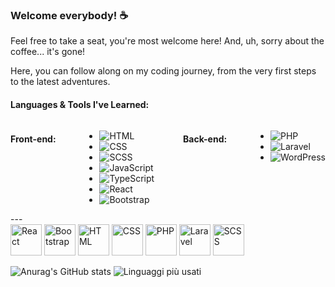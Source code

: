 ### Welcome everybody! ☕️
Feel free to take a seat, you're most welcome here! And, uh, sorry about the coffee... it's gone!

Here, you can follow along on my coding journey, from the very first steps to the latest adventures.

#### Languages & Tools I've Learned:

<div style="display: flex; justify-content: space-between;">

  #### Front-end:
  - <img src="https://img.shields.io/badge/html-239120?style=for-the-badge&amp;logo=html5&amp;logoColor=white" alt="HTML" title="HTML">
  - <img src="https://img.shields.io/badge/css-1572B6?style=for-the-badge&amp;logo=css3&amp;logoColor=white" alt="CSS" title="CSS">
  - <img src="https://img.shields.io/badge/sass-CC6699?style=for-the-badge&amp;logo=sass&amp;logoColor=white" alt="SCSS" title="SCSS">
  - <img src="https://img.shields.io/badge/javascript-F7DF1E?style=for-the-badge&amp;logo=javascript&amp;logoColor=black" alt="JavaScript" title="JavaScript">
  - <img src="https://img.shields.io/badge/typescript-3178C6?style=for-the-badge&amp;logo=typescript&amp;logoColor=white" alt="TypeScript" title="TypeScript">
  - <img src="https://img.shields.io/badge/react-61DAFB?style=for-the-badge&amp;logo=react&amp;logoColor=black" alt="React" title="React">
  - <img src="https://img.shields.io/badge/bootstrap-563D7C?style=for-the-badge&amp;logo=bootstrap&amp;logoColor=white" alt="Bootstrap" title="Bootstrap">

  #### Back-end:
  - <img src="https://img.shields.io/badge/php-777BB4?style=for-the-badge&amp;logo=php&amp;logoColor=white" alt="PHP" title="PHP">
  - <img src="https://img.shields.io/badge/laravel-FF2D20?style=for-the-badge&amp;logo=laravel&amp;logoColor=white" alt="Laravel" title="Laravel">
  - <img src="https://img.shields.io/badge/wordpress-21759B?style=for-the-badge&amp;logo=wordpress&amp;logoColor=white" alt="WordPress" title="WordPress">

</div>
---

<div>
    <img src="https://img.icons8.com/color/48/000000/react-native.png" alt="React" title="React" width="50"/>
    <img src="https://img.icons8.com/color/48/000000/bootstrap.png" alt="Bootstrap" title="Bootstrap" width="50"/>
    <img src="https://img.icons8.com/color/48/000000/html-5.png" alt="HTML" title="HTML" width="50"/>
    <img src="https://img.icons8.com/color/48/000000/css3.png" alt="CSS" title="CSS" width="50"/>
    <img src="https://img.icons8.com/officel/48/000000/php-logo.png" alt="PHP" title="PHP" width="50"/>
    <img src="https://img.icons8.com/fluent/48/000000/laravel.png" alt="Laravel" title="Laravel" width="50"/>
    <img src="https://img.icons8.com/ios-filled/50/000000/sass-avatar.png" alt="SCSS" title="SCSS" width="50"/>
</div>


![Anurag's GitHub stats](https://github-readme-stats.vercel.app/api/?username=GianMariaRicciolini&show_icons=true&theme=solarized-light&bg_color=F0E6D1)
![Linguaggi più usati](https://github-readme-stats.vercel.app/api/top-langs/?username=GianMariaRicciolini&layout=compact&theme=solarized-light&bg_color=F0E6D1&langs_count=8)
